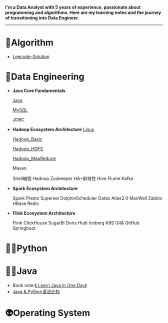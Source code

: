 **I'm a Data Analyst with 5 years of experience, passionate about programming and algorithms. Here are my learning notes and the journey of transitioning into Data Engineer.**

------



# 🤡Algorithm

* [Leecode-Solution](./notes/Leecode_Solution_Index.md)

# 🚴Data Engineering

* **Java Core Fundamentals**

  [Java](./notes/Java30_index.md)

  [MySQL](./notes/MySQL.md)

  JDBC

* **Hadoop Ecosystem Architecture**
  [Linux](./notes/Linux.md)

  [Hadoop_Basic](./notes/Hadoop_Basic.md)

  [Hadoop_HDFS](./notes/Hadoop_HDFS.md)

  [Hadoop_MapReduce](./notes/Hadoop_MapReduce.md)

  Maven

  Shell编程
  Hadoop
  Zookeeper
  HA+新特性
  Hive
  Flume
  Kafka

* **Spark Ecosystem Architecture**

  Spark
  Presto
  Superset
  DolphinScheduler
  Datax
  Atlas2.0
  MaxWell
  Zabbix
  HBase
  Redis

* **Flink Ecosystem Architecture**

  Flink
  ClickHouse
  SugarBi
  Doris
  Hudi
  Iceberg
  K8S
  Git& GitHub
  Springboot

# 🧘‍♂️Python

# 🏄‍♂️Java

* Book note:[《 Learn Java In One Day》 ](./notes/Learn_Java_In_One_Day.md)
* [ Java & Python语法比较 ](./notes/Java_Syntax.md)

# 👽Operating System

